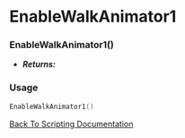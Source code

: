 # EnableWalkAnimator1

### EnableWalkAnimator1()
- ***Returns:*** 

### Usage

```Lua
EnableWalkAnimator1()
```


[Back To Scripting Documentation](../README.md)
